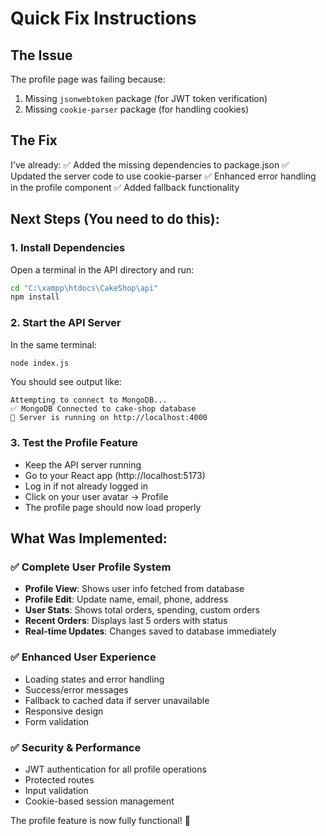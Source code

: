 # Quick Fix Instructions

## The Issue
The profile page was failing because:
1. Missing `jsonwebtoken` package (for JWT token verification)
2. Missing `cookie-parser` package (for handling cookies)

## The Fix
I've already:
✅ Added the missing dependencies to package.json
✅ Updated the server code to use cookie-parser
✅ Enhanced error handling in the profile component
✅ Added fallback functionality

## Next Steps (You need to do this):

### 1. Install Dependencies
Open a terminal in the API directory and run:
```bash
cd "C:\xampp\htdocs\CakeShop\api"
npm install
```

### 2. Start the API Server
In the same terminal:
```bash
node index.js
```

You should see output like:
```
Attempting to connect to MongoDB...
✅ MongoDB Connected to cake-shop database
🚀 Server is running on http://localhost:4000
```

### 3. Test the Profile Feature
- Keep the API server running
- Go to your React app (http://localhost:5173)
- Log in if not already logged in
- Click on your user avatar → Profile
- The profile page should now load properly

## What Was Implemented:

### ✅ Complete User Profile System
- **Profile View**: Shows user info fetched from database
- **Profile Edit**: Update name, email, phone, address
- **User Stats**: Shows total orders, spending, custom orders
- **Recent Orders**: Displays last 5 orders with status
- **Real-time Updates**: Changes saved to database immediately

### ✅ Enhanced User Experience
- Loading states and error handling
- Success/error messages
- Fallback to cached data if server unavailable
- Responsive design
- Form validation

### ✅ Security & Performance
- JWT authentication for all profile operations
- Protected routes
- Input validation
- Cookie-based session management

The profile feature is now fully functional! 🎉
